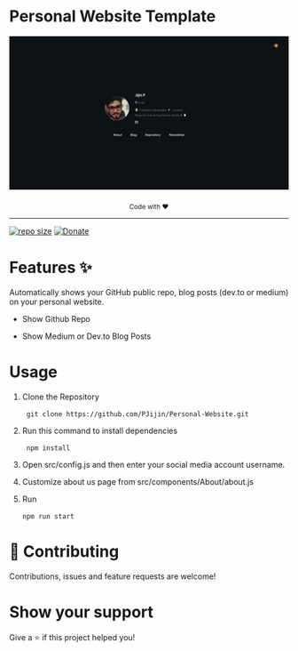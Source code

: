 # Personal Website Template

[![Personal Website](https://github.com/PJijin/Personal-Website/blob/master/preview.png?raw=true 'Personal Website')]()

<p align="center"><sub>Code with ♥️</sub></p>

---
<p  align="center">
    
<a>[![repo size](https://img.shields.io/github/repo-size/PJijin/Personal-Website.svg)](https://github.com/PJijin/Personal-Website/archive/master.zip) </a>
<a>[![Donate](https://img.shields.io/badge/$-donate-3366FF.svg)](https://www.buymeacoffee.com/PJijin) </a>

</p>

# Features ✨

Automatically shows your GitHub public repo, blog posts (dev.to or medium) on your personal website.

-   Show Github Repo

-   Show Medium or Dev.to Blog Posts

# Usage

1. Clone the Repository

    ```
     git clone https://github.com/PJijin/Personal-Website.git
    ```

2. Run this command to install dependencies

    ```
     npm install
    ```

3. Open src/config.js and then enter your social media account username.

4. Customize about us page from src/components/About/about.js

5. Run

    ```
    npm run start
    ```


# 🤝 Contributing

Contributions, issues and feature requests are welcome!

# Show your support

Give a ⭐️ if this project helped you!
